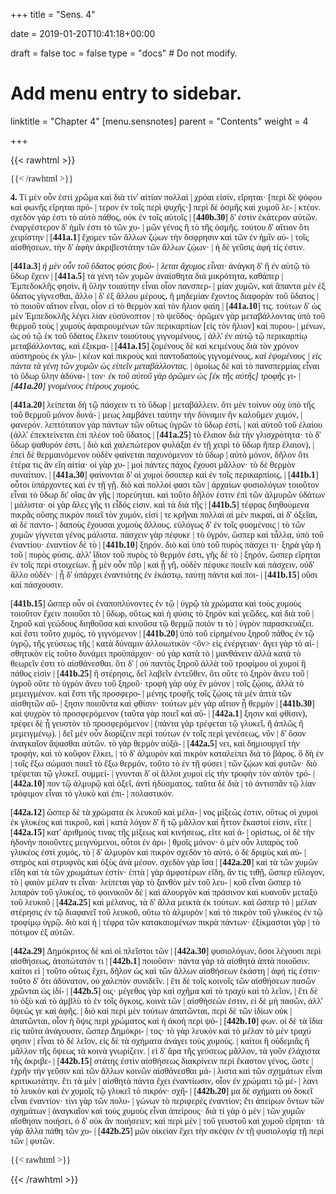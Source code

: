 +++
title = "Sens. 4"

date = 2019-01-20T10:41:18+00:00

draft = false
toc = false
type = "docs"  # Do not modify.

# Add menu entry to sidebar.
linktitle = "Chapter 4"
[menu.sensnotes]
  parent = "Contents"
  weight = 4

+++

{{< rawhtml >}}
  <div style="font-family: GFS-Neohellenic,Open-Sans;">
{{< /rawhtml >}}

**4.** Τί μὲν οὖν ἐστὶ χρῶμα καὶ διὰ τίν' αἰτίαν πολλαὶ |
χρόαι εἰσίν, εἴρηται· [περὶ δὲ ψόφου καὶ φωνῆς εἴρηται πρό- |
τερον ἐν τοῖς περὶ ψυχῆς·] περὶ δὲ ὀσμῆς καὶ χυμοῦ λε- |
κτέον. σχεδὸν γάρ ἐστι τὸ αὐτὸ πάθος, οὐκ ἐν τοῖς αὐτοῖς |
[**440b.30**] δ' ἐστὶν ἑκάτερον αὐτῶν. ἐναργέστερον δ' ἡμῖν ἐστι τὸ τῶν χυ- |
μῶν γένος ἢ τὸ τῆς ὀσμῆς. τούτου δ' αἴτιον ὅτι χειρίστην |
[**441a.1**] ἔχομεν τῶν ἄλλων ζῴων τὴν ὄσφρησιν καὶ τῶν ἐν ἡμῖν αὐ- |
τοῖς αἰσθήσεων, τὴν δ' ἁφὴν ἀκριβεστάτην τῶν ἄλλων ζῴων· |
ἡ δὲ γεῦσις ἁφή τίς ἐστιν.

[**441a.3**]             <dfn data-info="ἡ μὲν οὖν τοῦ ὕδατος φύσις βούλεται ἄχυμος εἶναι α Alex(L) (67.10) : ἡ μὲν οὖν τοῦ ὕδατος φύσις
βούλεται χυμός εἶναι β(Be P Γ2)">ἡ μὲν οὖν τοῦ ὕδατος φύσις βού- |
λεται ἄχυμος εἶναι·</dfn> ἀνάγκη δ' ἢ ἐν αὑτῷ τὸ ὕδωρ ἔχειν |
[**441a.5**] τὰ γένη τῶν χυμῶν ἀναίσθητα διὰ μικρότητα, καθάπερ |
Ἐμπεδοκλῆς φησίν, ἢ ὕλην τοιαύτην εἶναι οἷον πανσπερ- |
μίαν χυμῶν, καὶ ἅπαντα μὲν ἐξ ὕδατος γίγνεσθαι, ἄλλο |
δ' ἐξ ἄλλου μέρους, ἢ μηδεμίαν ἔχοντος διαφορὰν τοῦ ὕδατος |
τὸ ποιοῦν αἴτιον εἶναι, οἷον εἰ τὸ θερμὸν καὶ τὸν ἥλιον φαίη |
[**441a.10**] τις. τούτων δ' ὡς μὲν Ἐμπεδοκλῆς λέγει λίαν εὐσύνοπτον |
τὸ ψεῦδος· ὁρῶμεν γὰρ μεταβάλλοντας ὑπὸ τοῦ θερμοῦ τοὺς |
χυμοὺς ἀφαιρουμένων τῶν περικαρπίων [εἰς τὸν ἥλιον] καὶ πυρου- |
μένων, ὡς οὐ τῷ ἐκ τοῦ ὕδατος ἕλκειν τοιούτους γιγνομένους, |
ἀλλ' ἐν αὐτῷ τῷ περικαρπίῳ μεταβάλλοντας, καὶ ἐξικμα- |
[**441a.15**] ζομένους δὲ καὶ κειμένους διὰ τὸν χρόνον αὐστηροὺς ἐκ γλυ- |
κέων καὶ πικροὺς καὶ παντοδαποὺς γιγνομένους, <dfn data-info="καὶ ἑψομένους καὶ εἰς πάντα τὰ γένη τῶν χυμῶν ὡς εἰπεῖν μεταβάλλοντας β(Be P Γ2) : καὶ ἑψομένους εἰς πάντα τὰ γένη τῶν χυμῶν ὡς εἰπεῖν μεταβάλλοντας α">καὶ ἑψομένους |
εἰς πάντα τὰ γένη τῶν χυμῶν ὡς εἰπεῖν μεταβάλλοντας.</dfn> |
ὁμοίως δὲ καὶ τὸ πανσπερμίας εἶναι τὸ ὕδωρ ὕλην ἀδύνα- |
τον· <dfn data-info="ἐκ τοῦ αὐτοῦ γὰρ ὁρῶμεν ὡς ἐκ τῆς τροφῆς γιγνομένους ἑτέρους χυμούς β(Be P Γ2 (sicut ex esca Guil.) ) : ἐκ τοῦ αὐτοῦ γὰρ ὁρῶμεν ὡς ἐκ τροφῆς γιγνομένους ἑτέρους χυμούς E Cc : ἐκ τοῦ αὐτοῦ γὰρ ὁρῶμεν ὡς ἐκ τῆς αὐτῆς τροφῆς γιγνομένους ἑτέρους χυμούς γ | ἐκ τῆς αὐτῆς seclusit Ross">ἐκ τοῦ αὐτοῦ γὰρ ὁρῶμεν ὡς [ἐκ τῆς αὐτῆς] τροφῆς γι- |
[**441a.20**] γνομένους ἑτέρους χυμούς.</dfn>

[**441a.20**]             λείπεται δὴ τῷ πάσχειν τι τὸ ὕδωρ |
μεταβάλλειν. ὅτι μὲν τοίνυν οὐχ ὑπὸ τῆς τοῦ θερμοῦ μόνον δυνά- |
μεως λαμβάνει ταύτην τὴν δύναμιν ἣν καλοῦμεν χυμόν, |
φανερόν. λεπτότατον γὰρ πάντων τῶν οὕτως ὑγρῶν τὸ ὕδωρ ἐστί, |
καὶ αὐτοῦ τοῦ ἐλαίου (ἀλλ' ἐπεκτείνεται ἐπὶ πλέον τοῦ ὕδατος |
[**441a.25**] τὸ ἔλαιον διὰ τὴν γλισχρότητα· τὸ δ' ὕδωρ ψαθυρόν ἐστι, |
διὸ καὶ χαλεπώτερον φυλάξαι ἐν τῇ χειρὶ τὸ ὕδωρ ἤπερ ἔλαιον), |
ἐπεὶ δὲ θερμαινόμενον οὐδὲν φαίνεται παχυνόμενον τὸ ὕδωρ |
αὐτὸ μόνον, δῆλον ὅτι ἑτέρα τις ἂν εἴη αἰτία· οἱ γὰρ χυ- |
μοὶ πάντες πάχος ἔχουσι μᾶλλον· τὸ δὲ θερμὸν συναίτιον. |
[**441a.30**] φαίνονται δ' οἱ χυμοὶ ὅσοιπερ καὶ ἐν τοῖς περικαρπίοις, |
[**441b.1**] οὗτοι ὑπάρχοντες καὶ ἐν τῇ γῇ. διὸ καὶ πολλοί φασι τῶν |
ἀρχαίων φυσιολόγων τοιοῦτον εἶναι τὸ ὕδωρ δι' οἵας ἂν γῆς |
πορεύηται. καὶ τοῦτο δῆλόν ἐστιν ἐπὶ τῶν ἁλμυρῶν ὑδάτων |
μάλιστα· οἱ γὰρ ἅλες γῆς τι εἶδός εἰσιν. καὶ τὰ διὰ τῆς |
[**441b.5**] τέφρας διηθούμενα πικρᾶς οὔσης πικρὸν ποιεῖ τὸν χυμόν, εἰσί |
τε κρῆναι πολλαὶ αἱ μὲν πικραί, αἱ δ' ὀξεῖαι, αἱ δὲ παντο- |
δαποὺς ἔχουσαι χυμοὺς ἄλλους. εὐλόγως δ' ἐν τοῖς φυομένοις |
τὸ τῶν χυμῶν γίγνεται γένος μάλιστα. πάσχειν γὰρ πέφυκε |
τὸ ὑγρόν, ὥσπερ καὶ τἆλλα, ὑπὸ τοῦ ἐναντίου· ἐναντίον δὲ τὸ |
[**441b.10**] ξηρόν. διὸ καὶ ὑπὸ τοῦ πυρὸς πάσχει τι· ξηρὰ γὰρ ἡ τοῦ |
πυρὸς φύσις. ἀλλ' ἴδιον τοῦ πυρὸς τὸ θερμόν ἐστι, γῆς δὲ τὸ |
ξηρόν, ὥσπερ εἴρηται ἐν τοῖς περὶ στοιχείων. ᾗ μὲν οὖν πῦρ |
καὶ ᾗ γῆ, οὐδὲν πέφυκε ποιεῖν καὶ πάσχειν, οὐδ' ἄλλο οὐδέν· |
ᾗ δ' ὑπάρχει ἐναντιότης ἐν ἑκάστῳ, ταύτῃ πάντα καὶ ποι- |
[**441b.15**] οῦσι καὶ πάσχουσιν.

[**441b.15**]             ὥσπερ οὖν οἱ ἐναποπλύνοντες ἐν τῷ |
ὑγρῷ τὰ χρώματα καὶ τοὺς χυμοὺς τοιοῦτον ἔχειν ποιοῦσι τὸ |
ὕδωρ, οὕτως καὶ ἡ φύσις τὸ ξηρὸν καὶ γεῶδες, καὶ διὰ τοῦ |
ξηροῦ καὶ γεώδους διηθοῦσα καὶ κινοῦσα τῷ θερμῷ ποιόν τι τὸ |
ὑγρὸν παρασκευάζει. καὶ ἔστι τοῦτο χυμός, τὸ γιγνόμενον |
[**441b.20**] ὑπὸ τοῦ εἰρημένου ξηροῦ πάθος ἐν τῷ ὑγρῷ, τῆς γεύσεως τῆς |
κατὰ δύναμιν ἀλλοιωτικὸν <ὂν> εἰς ἐνέργειαν· ἄγει γὰρ τὸ αἰ- |
σθητικὸν εἰς τοῦτο δυνάμει προϋπάρχον· οὐ γὰρ κατὰ τὸ |
μανθάνειν ἀλλὰ κατὰ τὸ θεωρεῖν ἐστι τὸ αἰσθάνεσθαι. ὅτι δ' |
οὐ παντὸς ξηροῦ ἀλλὰ τοῦ τροφίμου οἱ χυμοὶ ἢ πάθος εἰσὶν |
[**441b.25**] ἢ στέρησις, δεῖ λαβεῖν ἐντεῦθεν, ὅτι οὔτε τὸ ξηρὸν ἄνευ τοῦ |
ὑγροῦ οὔτε τὸ ὑγρὸν ἄνευ τοῦ ξηροῦ· τροφὴ γὰρ οὐχ ἓν μόνον |
τοῖς ζῴοις, ἀλλὰ τὸ μεμειγμένον. καὶ ἔστι τῆς προσφερο- |
μένης τροφῆς τοῖς ζῴοις τὰ μὲν ἁπτὰ τῶν αἰσθητῶν αὔ- |
ξησιν ποιοῦντα καὶ φθίσιν· τούτων μὲν γὰρ αἴτιον ᾗ θερμὸν |
[**441b.30**] καὶ ψυχρὸν τὸ προσφερόμενον (ταῦτα γὰρ ποιεῖ καὶ αὔ- |
[**442a.1**] ξησιν καὶ φθίσιν), τρέφει δὲ ᾗ γευστὸν τὸ προσφερόμενον |
(πάντα γὰρ τρέφεται τῷ γλυκεῖ, ἢ ἁπλῶς ἢ μεμειγμένῳ). |
δεῖ μὲν οὖν διορίζειν περὶ τούτων ἐν τοῖς περὶ γενέσεως, νῦν |
δ' ὅσον ἀναγκαῖον ἅψασθαι αὐτῶν. τὸ γὰρ θερμὸν αὐξά- |
[**442a.5**] νει, καὶ δημιουργεῖ τὴν τροφήν, καὶ τὸ κοῦφον ἕλκει, |
τὸ δ' ἁλμυρὸν καὶ πικρὸν καταλείπει διὰ τὸ βάρος. ὃ δὴ ἐν |
τοῖς ἔξω σώμασι ποιεῖ τὸ ἔξω θερμόν, τοῦτο τὸ ἐν τῇ φύσει |
τῶν ζῴων καὶ φυτῶν· διὸ τρέφεται τῷ γλυκεῖ. συμμεί- |
γνυνται δ' οἱ ἄλλοι χυμοὶ εἰς τὴν τροφὴν τὸν αὐτὸν τρό- |
[**442a.10**] πον τῷ ἁλμυρῷ καὶ ὀξεῖ, ἀντὶ ἡδύσματος, ταῦτα δὲ διὰ |
τὸ ἀντισπᾶν τῷ λίαν τρόφιμον εἶναι τὸ γλυκὺ καὶ ἐπι- |
πολαστικόν.

[**442a.12**]         ὥσπερ δὲ τὰ χρώματα ἐκ λευκοῦ καὶ μέλα- |
νος μίξεώς ἐστιν, οὕτως οἱ χυμοὶ ἐκ γλυκέος καὶ πικροῦ, καὶ |
κατὰ λόγον δ' ἢ τῷ μᾶλλον καὶ ἧττον ἕκαστοί εἰσιν, εἴτε |
[**442a.15**] κατ' ἀριθμούς τινας τῆς μίξεως καὶ κινήσεως, εἴτε καὶ ἀ- |
ορίστως, οἱ δὲ τὴν ἡδονὴν ποιοῦντες μειγνύμενοι, οὗτοι ἐν ἀρι- |
θμοῖς μόνον· ὁ μὲν οὖν λιπαρὸς τοῦ γλυκέος ἐστὶ χυμός, τὸ |
δ' ἁλμυρὸν καὶ πικρὸν σχεδὸν τὸ αὐτό, ὁ δὲ δριμὺς καὶ αὐ- |
στηρὸς καὶ στρυφνὸς καὶ ὀξὺς ἀνὰ μέσον. σχεδὸν γὰρ ἴσα |
[**442a.20**] καὶ τὰ τῶν χυμῶν εἴδη καὶ τὰ τῶν χρωμάτων ἐστίν· ἑπτὰ |
γὰρ ἀμφοτέρων εἴδη, ἄν τις τιθῇ, ὥσπερ εὔλογον, τὸ |
φαιὸν μέλαν τι εἶναι· λείπεται γὰρ τὸ ξανθὸν μὲν τοῦ λευ- |
κοῦ εἶναι ὥσπερ τὸ λιπαρὸν τοῦ γλυκέος, τὸ φοινικοῦν δὲ |
καὶ ἁλουργὸν καὶ πράσινον καὶ κυανοῦν μεταξὺ τοῦ λευκοῦ |
[**442a.25**] καὶ μέλανος, τὰ δ' ἄλλα μεικτὰ ἐκ τούτων. καὶ ὥσπερ τὸ |
μέλαν στέρησις ἐν τῷ διαφανεῖ τοῦ λευκοῦ, οὕτω τὸ ἁλμυρὸν |
καὶ τὸ πικρὸν τοῦ γλυκέος ἐν τῷ τροφίμῳ ὑγρῷ. διὸ καὶ ἡ |
τέφρα τῶν κατακαιομένων πικρὰ πάντων· ἐξίκμασται γὰρ |
τὸ πότιμον ἐξ αὐτῶν.

[**442a.29**]            Δημόκριτος δὲ καὶ οἱ πλεῖστοι τῶν |
[**442a.30**] φυσιολόγων, ὅσοι λέγουσι περὶ αἰσθήσεως, ἀτοπώτατόν τι |
[**442b.1**] ποιοῦσιν· πάντα γὰρ τὰ αἰσθητὰ ἁπτὰ ποιοῦσιν. καίτοι εἰ |
τοῦτο οὕτως ἔχει, δῆλον ὡς καὶ τῶν ἄλλων αἰσθήσεων ἑκάστη |
ἁφή τίς ἐστιν· τοῦτο δ' ὅτι ἀδύνατον, οὐ χαλεπὸν συνιδεῖν. |
ἔτι δὲ τοῖς κοινοῖς τῶν αἰσθήσεων πασῶν χρῶνται ὡς ἰδί- |
[**442b.5**] οις· μέγεθος γὰρ καὶ σχῆμα καὶ τὸ τραχὺ καὶ τὸ λεῖον, |
ἔτι δὲ τὸ ὀξὺ καὶ τὸ ἀμβλὺ τὸ ἐν τοῖς ὄγκοις, κοινὰ τῶν |
αἰσθήσεών ἐστιν, εἰ δὲ μὴ πασῶν, ἀλλ' ὄψεώς γε καὶ ἁφῆς. |
διὸ καὶ περὶ μὲν τούτων ἀπατῶνται, περὶ δὲ τῶν ἰδίων οὐκ |
ἀπατῶνται, οἷον ἡ ὄψις περὶ χρώματος καὶ ἡ ἀκοὴ περὶ ψό- |
[**442b.10**] φων. οἱ δὲ τὰ ἴδια εἰς ταῦτα ἀνάγουσιν, ὥσπερ Δημόκρι- |
τος· τὸ γὰρ λευκὸν καὶ τὸ μέλαν τὸ μὲν τραχύ φησιν |
εἶναι τὸ δὲ λεῖον, εἰς δὲ τὰ σχήματα ἀνάγει τοὺς χυμούς. |
καίτοι ἢ οὐδεμιᾶς ἢ μᾶλλον τῆς ὄψεως τὰ κοινὰ γνωρίζειν. |
εἰ δ' ἄρα τῆς γεύσεως μᾶλλον, τὰ γοῦν ἐλάχιστα τῆς ἀκριβε- |
[**442b.15**] στάτης ἐστὶν αἰσθήσεως διακρίνειν περὶ ἕκαστον γένος, ὥστε |
ἐχρῆν τὴν γεῦσιν καὶ τῶν ἄλλων κοινῶν αἰσθάνεσθαι μά- |
λιστα καὶ τῶν σχημάτων εἶναι κριτικωτάτην. ἔτι τὰ μὲν |
αἰσθητὰ πάντα ἔχει ἐναντίωσιν, οἷον ἐν χρώματι τῷ μέ- |
λανι τὸ λευκὸν καὶ ἐν χυμοῖς τῷ γλυκεῖ τὸ πικρόν· σχῆ- |
[**442b.20**] μα δὲ σχήματι οὐ δοκεῖ εἶναι ἐναντίον· τίνι γὰρ τῶν πολυ- |
γώνων τὸ περιφερὲς ἐναντίον; ἔτι ἀπείρων ὄντων τῶν σχημάτων |
ἀναγκαῖον καὶ τοὺς χυμοὺς εἶναι ἀπείρους· διὰ τί γὰρ ὁ μὲν |
τῶν χυμῶν αἴσθησιν ποιήσει, ὁ δ' οὐκ ἂν ποιήσειεν; καὶ περὶ μὲν |
τοῦ γευστοῦ καὶ χυμοῦ εἴρηται· τὰ γὰρ ἄλλα πάθη τῶν χυ- |
[**442b.25**] μῶν οἰκείαν ἔχει τὴν σκέψιν ἐν τῇ φυσιολογίᾳ τῇ περὶ τῶν |
φυτῶν.


{{< rawhtml >}}
  </div>
{{< /rawhtml >}}

